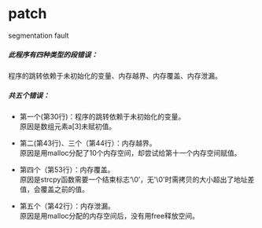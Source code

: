 patch
=====

segmentation fault

##### 此程序有四种类型的段错误：    

程序的跳转依赖于未初始化的变量、内存越界、内存覆盖、内存泄漏。  

##### 共五个错误：  
* 第一个(第30行)：程序的跳转依赖于未初始化的变量。   
原因是数组元素a[3]未赋初值。  

* 第二(第43行)、三个（第44行）：内存越界。  
原因是用malloc分配了10个内存空间，却尝试给第十一个内存空间赋值。  

* 第四个（第53行）：内存覆盖。  
原因是strcpy函数需要一个结束标志‘\0’，无'\0'时需拷贝的大小超出了地址差值，会覆盖之前的值。  

* 第五个（第42行）：内存泄漏。  
原因是用malloc分配的内存空间后，没有用free释放空间。
